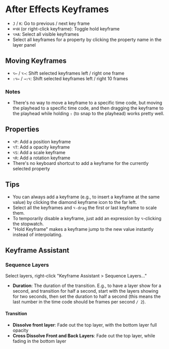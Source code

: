 # After Effects Keyframes

- `J` / `K`: Go to previous / next key frame
- `⌘⌥H` (or right-click keyframe): Toggle hold keyframe
- `⌥⌘A`: Select all visible keyframes
- Select all keyframes for a property by clicking the property name in the layer panel

## Moving Keyframes

- `⌥←` / `⌥→`: Shift selected keyframes left / right one frame
- `⇧⌥←` / `→⇧⌥`: Shift selected keyframes left / right 10 frames

### Notes

- There's no way to move a keyframe to a specific time code, but moving the playhead to a specific time code, and then dragging the keyframe to the playhead while holding `⇧` (to snap to the playhead) works pretty well.

## Properties

- `⌥P`: Add a position keyframe
- `⌥T`: Add a opacity keyframe
- `⌥S`: Add a scale keyframe
- `⌥R`: Add a rotation keyframe
- There's no keyboard shortcut to add a keyframe for the currently selected property

## Tips

- You can always add a keyframe (e.g., to insert a keyframe at the same value) by clicking the diamond keyframe icon to the far left.
- Select all the keyframes and `⌥-drag` the first or last keyframe to scale them.
- To temporarily disable a keyframe, just add an expression by `⌥`-clicking the stopwatch.
- "Hold Keyframe" makes a keyframe jump to the new value instantly instead of interpolating.

## Keyframe Assistant

### Sequence Layers

Select layers, right-click "Keyframe Assistant > Sequence Layers..."

- **Duration**: The duration of the transition. E.g., to have a layer show for a second, and transition for half a second, start with the layers showing for two seconds, then set the duration to half a second (this means the last number in the time code should be frames per second `/ 2`).

#### Transition

- **Dissolve front layer**: Fade out the top layer, with the bottom layer full opacity
- **Cross Dissolve Front and Back Layers**: Fade out the top layer, while fading in the bottom layer
